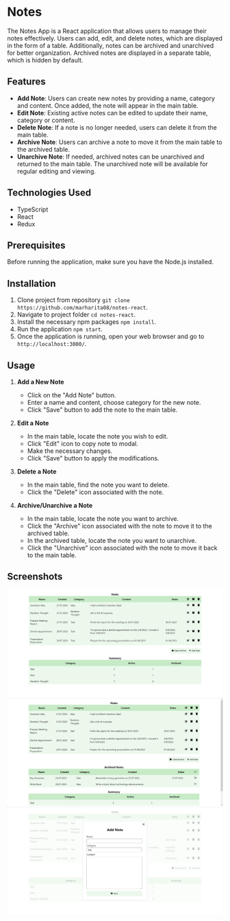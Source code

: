 # Notes

The Notes App is a React application that allows users to manage their notes effectively. Users can add, edit, and delete notes, which are displayed in the form of a table. Additionally, notes can be archived and unarchived for better organization. Archived notes are displayed in a separate table, which is hidden by default.

## Features

- **Add Note**: Users can create new notes by providing a name, category and content. Once added, the note will appear in the main table.
- **Edit Note**: Existing active notes can be edited to update their name, category or content.
- **Delete Note**: If a note is no longer needed, users can delete it from the main table.
- **Archive Note**: Users can archive a note to move it from the main table to the archived table.
- **Unarchive Note**: If needed, archived notes can be unarchived and returned to the main table. The unarchived note will be available for regular editing and viewing.

## Technologies Used

- TypeScript
- React
- Redux

## Prerequisites
Before running the application, make sure you have the Node.js installed.

## Installation


1. Clone project from repository `git clone https://github.com/marharita08/notes-react`.
2. Navigate to project folder `cd notes-react`.
3. Install the necessary npm packages `npm install`.
4. Run the application `npm start`.
5. Once the application is running, open your web browser and go to `http://localhost:3000/`.

## Usage

1. **Add a New Note**
    - Click on the "Add Note" button.
    - Enter a name and content, choose category for the new note.
    - Click "Save" button to add the note to the main table.

2. **Edit a Note**
    - In the main table, locate the note you wish to edit.
    - Click "Edit" icon to copy note to modal.
    - Make the necessary changes.
    - Click "Save" button to apply the modifications.

3. **Delete a Note**
    - In the main table, find the note you want to delete.
    - Click the "Delete" icon associated with the note.

4. **Archive/Unarchive a Note**
    - In the main table, locate the note you want to archive.
    - Click the "Archive" icon associated with the note to move it to the archived table.
    - In the archived table, locate the note you want to unarchive.
    - Click the "Unarchive" icon associated with the note to move it back to the main table.

## Screenshots
![Screenshot 1](screenshots/Screenshot_1.png)
![Screenshot 2](screenshots/Screenshot_2.png)
![Screenshot 3](screenshots/Screenshot_3.png)
